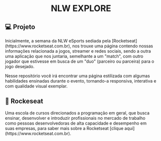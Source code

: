 <h1 align="center">NLW EXPLORE</h1>

<h2 align="left">💻 Projeto</h2>
Inicialmente, a semana da NLW eSports sediada pela [Rocketseat] (https://www.rocketseat.com.br), nos trouxe uma página contendo nossas informações relacionada a jogos, streamer e redes sociais, sendo a outra uma aplicação que nos juntaria, semelhante a um "match", com outro jogador que estivesse em busca de um "duo" (parceiro ou parceira) para o jogo desejado.

Nesse repositório você irá encontrar uma página estilizada com algumas habilidades ensinadas durante o evento, tornando-a responsiva, interativa e com qualidade visual exemplar.

<h2 align="left">🚀 Rockeseat</h2>
Uma escola de cursos direcionados a programação em geral, que busca ensinar, desenvolver e introduzir profissionais no mercado de trabalho como pessoas desenvolvedoras de alta capacidade e desempenho em suas empresas, para saber mais sobre a Rocketseat [clique aqui] (https://www.rocketseat.com.br).
